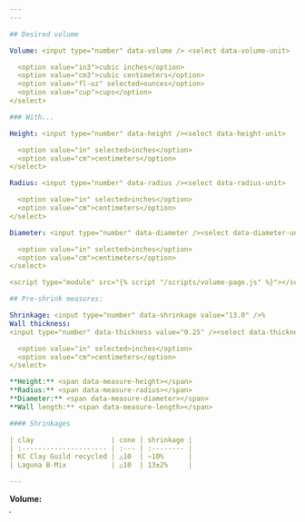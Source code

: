 ```yaml
---
---

## Desired volume

Volume: <input type="number" data-volume /> <select data-volume-unit>

  <option value="in3">cubic inches</option>
  <option value="cm3">cubic centimeters</option>
  <option value="fl-oz" selected>ounces</option>
  <option value="cup">cups</option>
</select>

### With...

Height: <input type="number" data-height /><select data-height-unit>

  <option value="in" selected>inches</option>
  <option value="cm">centimeters</option>
</select>

Radius: <input type="number" data-radius /><select data-radius-unit>

  <option value="in" selected>inches</option>
  <option value="cm">centimeters</option>
</select>

Diameter: <input type="number" data-diameter /><select data-diameter-unit>

  <option value="in" selected>inches</option>
  <option value="cm">centimeters</option>
</select>

<script type="module" src="{% script "/scripts/volume-page.js" %}"></script>

## Pre-shrink measures:

Shrinkage: <input type="number" data-shrinkage value="13.0" />%  
Wall thickness:
<input type="number" data-thickness value="0.25" /><select data-thickness-unit>

  <option value="in" selected>inches</option>
  <option value="cm">centimeters</option>
</select>

**Height:** <span data-measure-height></span>  
**Radius:** <span data-measure-radius></span>  
**Diameter:** <span data-measure-diameter></span>  
**Wall length:** <span data-measure-length></span>

#### Shrinkages

| clay                   | cone | shrinkage |
| :--------------------- | :--- | :-------- |
| KC Clay Guild recycled | △10  | ~10%      |
| Laguna B-Mix           | △10  | 13±2%     |

---
```


**Volume:** <span data-measure-volume></span>

<div data-compare style="position: relative;">
  <div data-compare-height style="position: absolute; border-left: 1px solid black;"></div>
  <div data-compare-diameter style="position: absolute; border-top: 1px solid black;"></div>
  <div data-compare-circle style="position: absolute; border: 1px solid black; border-radius: 100%;">
</div>
